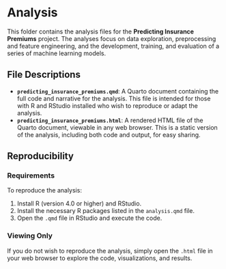 # Analysis

This folder contains the analysis files for the **Predicting Insurance Premiums** project. The analyses focus on data exploration, preprocessing and feature engineering, and the development, training, and evaluation of a series of machine learning models.

## File Descriptions
- **`predicting_insurance_premiums.qmd`**: A Quarto document containing the full code and narrative for the analysis. This file is intended for those with R and RStudio installed who wish to reproduce or adapt the analysis.
- **`predicting_insurance_premiums.html`**: A rendered HTML file of the Quarto document, viewable in any web browser. This is a static version of the analysis, including both code and output, for easy sharing.

## Reproducibility
### Requirements
To reproduce the analysis:
1. Install R (version 4.0 or higher) and RStudio.
2. Install the necessary R packages listed in the `analysis.qmd` file.
3. Open the `.qmd` file in RStudio and execute the code.

### Viewing Only
If you do not wish to reproduce the analysis, simply open the `.html` file in your web browser to explore the code, visualizations, and results.
